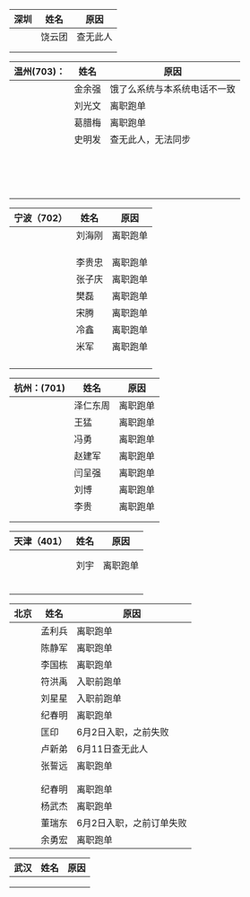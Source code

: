 

| 深圳 | 姓名   | 原因     |
| ---- | ------ | -------- |
|      | 饶云团 | 查无此人 |
|      |        |          |
|      |        |          |



| 温州(703)： | 姓名   | 原因                         |
| ----------- | ------ | ---------------------------- |
|             | 金余强 | 饿了么系统与本系统电话不一致 |
|             | 刘光文 | 离职跑单                     |
|             | 葛腊梅 | 离职跑单                     |
|             | 史明发 | 查无此人，无法同步           |
|             |        |                              |
|             |        |                              |
|             |        |                              |
|             |        |                              |
|             |        |                              |
|             |        |                              |
|             |        |                              |
|             |        |                              |
|             |        |                              |
|             |        |                              |
|             |        |                              |
|             |        |                              |
|             |        |                              |
|             |        |                              |
|             |        |                              |

| 宁波（702） | 姓名   | 原因     |
| ----------- | ------ | -------- |
|             | 刘海刚 | 离职跑单 |
|             |        |          |
|             |        |          |
|             |        |          |
|             | 李贵忠 | 离职跑单 |
|             | 张子庆 | 离职跑单 |
|             | 樊磊   | 离职跑单 |
|             | 宋腾   | 离职跑单 |
|             | 冷鑫   | 离职跑单 |
|             | 米军   | 离职跑单 |
|             |        |          |
|             |        |          |
|             |        |          |
|             |        |          |

| 杭州：(701) | 姓名     | 原因     |
| ----------- | -------- | -------- |
|             | 泽仁东周 | 离职跑单 |
|             | 王猛     | 离职跑单 |
|             | 冯勇     | 离职跑单 |
|             | 赵建军   | 离职跑单 |
|             | 闫呈强   | 离职跑单 |
|             | 刘博     | 离职跑单 |
|             | 李贵     | 离职跑单 |
|             |          |          |
|             |          |          |

| 天津（401） | 姓名 | 原因     |
| ----------- | ---- | -------- |
|             |      |          |
|             |      |          |
|             | 刘宇 | 离职跑单 |
|             |      |          |
|             |      |          |
|             |      |          |
|             |      |          |
|             |      |          |
|             |      |          |

| 北京 | 姓名   | 原因                     |
| ---- | ------ | ------------------------ |
|      | 孟利兵 | 离职跑单                 |
|      | 陈静军 | 离职跑单                 |
|      | 李国栋 | 离职跑单                 |
|      | 符洪禹 | 入职前跑单               |
|      | 刘星星 | 入职前跑单               |
|      | 纪春明 | 离职跑单                 |
|      | 匡印   | 6月2日入职，之前失败     |
|      | 卢新弟 | 6月11日查无此人          |
|      | 张誓远 | 离职跑单                 |
|      |        |                          |
|      |        |                          |
|      | 纪春明 | 离职跑单                 |
|      | 杨武杰 | 离职跑单                 |
|      | 董瑞东 | 6月2日入职，之前订单失败 |
|      | 余勇宏 | 离职跑单                 |

| 武汉 | 姓名 | 原因 |
| ---- | ---- | ---- |
|      |      |      |
|      |      |      |
|      |      |      |

